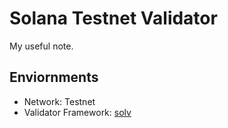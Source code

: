 # Solana Testnet Validator  
My useful note. 

## Enviornments
- Network: Testnet
- Validator Framework: [solv](https://solv.epics.dev/en/)